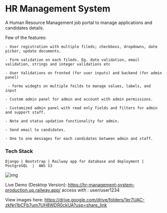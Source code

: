# HR Management System

A Human Resource Management job portal to manage applications and candidates details.

Few of the features:

    - User registration with multiple fileds; checkboxs, dropdowns, date picker, update documents.

    - Form validation on each fileds. Eg. date validation, email validation, strings and integer validations etc

    - User Validations on fronted (for user inputs) and backend (for admin panel) 

     - forms widegts on multiple feilds to manage values, labels, and input

    - Custom admin panel for admin and account with admin permissions.

    - Customized admin panel with read only fields and filters for admin and support staff.

    - Note and status updation functionality for admin.

    - Send email to candidates.

    - One to one messages for each candidates between admin and staff.



### Tech Stack

    Django | Bootstrap | Railway app for database and deployment | PostgreSQL  |  AWS S3


![img](https://drive.google.com/file/d/1Yu1W_v_lQb7nF6ZzyKsxo4j8C7jduS-D/view?usp=sharing)


Live Demo (Desktop Version): https://hr-management-system-production.up.railway.app/ 
access with : user/user1234

View images here:
https://drive.google.com/drive/folders/1er7UAC-zkNrj1bCFb7um7UH8WDR0ckUA?usp=share_link
